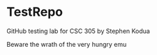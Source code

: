 # TestRepo
GitHub testing lab for CSC 305 by Stephen Kodua

Beware the wrath of the very hungry emu
